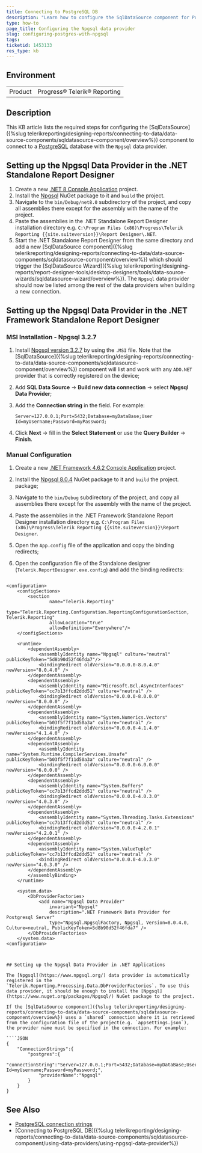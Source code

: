 ```yaml
---
title: Connecting to PostgreSQL DB
description: "Learn how to configure the SqlDataSource component for PostgreSQL database using the Npgsql data provider."
type: how-to
page_title: Configuring the Npgsql data provider
slug: configuring-postgres-with-npgsql
tags: 
ticketid: 1453133
res_type: kb
---
```


## Environment

<table>
	<tbody>
		<tr>
			<td>Product</td>
			<td>Progress® Telerik® Reporting</td>
		</tr>
	</tbody>
</table>

## Description

This KB article lists the required steps for configuring the [SqlDataSource]({%slug telerikreporting/designing-reports/connecting-to-data/data-source-components/sqldatasource-component/overview%}) component to connect to a [PostgreSQL](https://www.postgresql.org/) database with the `Npgsql` data provider.

## Setting up the Npgsql Data Provider in the .NET Standalone Report Designer

1. Create a new [.NET 8 Console Application](https://learn.microsoft.com/en-us/dotnet/csharp/tutorials/console-teleprompter) project.
1. Install the [Npgsql](https://www.nuget.org/packages/Npgsql/) NuGet package to it and `build` the project.
1. Navigate to the `bin/Debug/net8.0` subdirectory of the project, and copy all assemblies there except for the assembly with the name of the project.
1. Paste the assemblies in the .NET Standalone Report Designer installation directory e.g. `C:\Program Files (x86)\Progress\Telerik Reporting {{site.suiteversion}}\Report Designer\.NET`.
1. Start the .NET Standalone Report Designer from the same directory and add a new [SqlDataSource component]({%slug telerikreporting/designing-reports/connecting-to-data/data-source-components/sqldatasource-component/overview%}) which should trigger the [SqlDataSource Wizard]({%slug telerikreporting/designing-reports/report-designer-tools/desktop-designers/tools/data-source-wizards/sqldatasource-wizard/overview%}). The `Npgsql` data provider should now be listed among the rest of the data providers when building a new connection.

## Setting up the Npgsql Data Provider in the .NET Framework Standalone Report Designer

### MSI Installation - Npgsql 3.2.7

1. Install [Npgsql version 3.2.7](https://github.com/npgsql/npgsql/releases/tag/v3.2.7) by using the `.MSI` file. Note that the [SqlDataSource]({%slug telerikreporting/designing-reports/connecting-to-data/data-source-components/sqldatasource-component/overview%}) component will list and work with any `ADO.NET` provider that is correctly registered on the device;
1. Add **SQL Data Source** -> **Build new data connection** -> select **Npgsql Data Provider**;
1. Add the **Connection string** in the field. For example:

	`Server=127.0.0.1;Port=5432;Database=myDataBase;User Id=myUsername;Password=myPassword;`

1. Click **Next** -> fill in the **Select Statement** or use the **Query Builder** -> **Finish**.

### Manual Configuration

1. Create a new [.NET Framework 4.6.2 Console Application](https://learn.microsoft.com/en-us/dotnet/csharp/tutorials/console-teleprompter) project.
1. Install the [Npgsql 8.0.4](https://www.nuget.org/packages/Npgsql/8.0.4) NuGet package to it and `build` the project. package;
1. Navigate to the `bin/Debug` subdirectory of the project, and copy all assemblies there except for the assembly with the name of the project.
1. Paste the assemblies in the .NET Framework Standalone Report Designer installation directory e.g. `C:\Program Files (x86)\Progress\Telerik Reporting {{site.suiteversion}}\Report Designer`.
1. Open the `App.config` file of the application and copy the binding redirects;
1. Open the configuration file of the Standalone designer (`Telerik.ReportDesigner.exe.config`) and add the binding redirects:

	````XML
<?xml version="1.0" encoding="utf-8"?>
	<configuration>
		<configSections>
			<section
					name="Telerik.Reporting"
					type="Telerik.Reporting.Configuration.ReportingConfigurationSection, Telerik.Reporting"
					allowLocation="true"
					allowDefinition="Everywhere"/>
		</configSections>

		<runtime>
			<dependentAssembly>
				<assemblyIdentity name="Npgsql" culture="neutral" publicKeyToken="5d8b90d52f46fda7"/>
				<bindingRedirect oldVersion="0.0.0.0-8.0.4.0" newVersion="8.0.4.0" />
			</dependentAssembly>
			<dependentAssembly>
				<assemblyIdentity name="Microsoft.Bcl.AsyncInterfaces" publicKeyToken="cc7b13ffcd2ddd51" culture="neutral" />
				<bindingRedirect oldVersion="0.0.0.0-8.0.0.0" newVersion="8.0.0.0" />
			</dependentAssembly>
			<dependentAssembly>
				<assemblyIdentity name="System.Numerics.Vectors" publicKeyToken="b03f5f7f11d50a3a" culture="neutral" />
				<bindingRedirect oldVersion="0.0.0.0-4.1.4.0" newVersion="4.1.4.0" />
			</dependentAssembly>
			<dependentAssembly>
				<assemblyIdentity name="System.Runtime.CompilerServices.Unsafe" publicKeyToken="b03f5f7f11d50a3a" culture="neutral" />
				<bindingRedirect oldVersion="0.0.0.0-6.0.0.0" newVersion="6.0.0.0" />
			</dependentAssembly>
			<dependentAssembly>
				<assemblyIdentity name="System.Buffers" publicKeyToken="cc7b13ffcd2ddd51" culture="neutral" />
				<bindingRedirect oldVersion="0.0.0.0-4.0.3.0" newVersion="4.0.3.0" />
			</dependentAssembly>
			<dependentAssembly>
				<assemblyIdentity name="System.Threading.Tasks.Extensions" publicKeyToken="cc7b13ffcd2ddd51" culture="neutral" />
				<bindingRedirect oldVersion="0.0.0.0-4.2.0.1" newVersion="4.2.0.1" />
			</dependentAssembly>
			<dependentAssembly>
				<assemblyIdentity name="System.ValueTuple" publicKeyToken="cc7b13ffcd2ddd51" culture="neutral" />
				<bindingRedirect oldVersion="0.0.0.0-4.0.3.0" newVersion="4.0.3.0" />
			</dependentAssembly>
			</assemblyBinding>
		</runtime>

		<system.data>
			<DbProviderFactories>
				<add name="Npgsql Data Provider"
					invariant="Npgsql"
					description=".NET Framework Data Provider for Postgresql Server"
					type="Npgsql.NpgsqlFactory, Npgsql, Version=8.0.4.0, Culture=neutral, PublicKeyToken=5d8b90d52f46fda7" />
			</DbProviderFactories>
		</system.data>
	<configuration>
````


## Setting up the Npgsql Data Provider in .NET Applications

The [Npgsql](https://www.npgsql.org/) data provider is automatically registered in the `Telerik.Reporting.Processing.Data.DbProviderFactories`. To use this data provider, it should be enough to install the [Npgsql](https://www.nuget.org/packages/Npgsql/) NuGet package to the project.

If the [SqlDataSource component]({%slug telerikreporting/designing-reports/connecting-to-data/data-source-components/sqldatasource-component/overview%}) uses a `shared` connection where it is retrieved from the configuration file of the project(e.g. `appsettings.json`), the provider name must be specified in the connection. For example:

````JSON
{
	"ConnectionStrings":{
		"postgres":{
			"connectionString":"Server=127.0.0.1;Port=5432;Database=myDataBase;User Id=myUsername;Password=myPassword;",
			"providerName":"Npgsql"
		}
	}
}
````

## See Also

* [PostgreSQL connection strings](https://www.connectionstrings.com/postgresql/)
* [Connecting to PostgreSQL DB]({%slug telerikreporting/designing-reports/connecting-to-data/data-source-components/sqldatasource-component/using-data-providers/using-npgsql-data-provider%})
